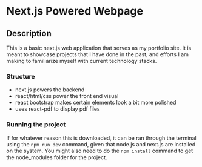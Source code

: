 # Next.js Powered Webpage

## Description 

This is a basic next.js web application that serves as my portfolio site. It is meant to showcase projects that I have done in the past, and efforts I am making to familiarize myself with current technology stacks. 

### Structure
- next.js powers the backend 
- react/html/css power the front end visual
- react bootstrap makes certain elements look a bit more polished
- uses react-pdf to display pdf files

### Running the project

If for whatever reason this is downloaded, it can be ran through the terminal using the ```npm run dev``` command, given that node.js and next.js are installed on the system. You might also need to do the ```npm install``` command to get the node_modules folder for the project.
